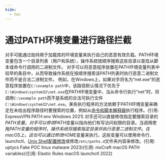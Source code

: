 ```yaml
---
hide:
  - toc
---
```


# 通过PATH环境变量进行路径拦截

对手可能通过劫持用于加载库的环境变量来执行自己的恶意有效负载。PATH环境变量包含一个目录列表（用户和系统），操作系统按顺序搜索这些目录以查找从脚本或命令行调用的二进制文件。  对手可以将恶意程序放置在PATH环境变量列表中较早的条目中，从而导致操作系统在按顺序搜索该PATH列表时执行恶意二进制文件而不是合法二进制文件。  例如，在Windows上，如果对手将名为“net.exe”的恶意程序放置在`C:\example path`中，该路径默认情况下优先于`C:\Windows\system32\net.exe`在PATH环境变量中，当从命令行执行“net”时，将调用`C:\example path`而不是系统的合法可执行文件`C:\Windows\system32\net.exe`。某些执行程序的方法依赖于PATH环境变量来确定在未给出程序路径时要搜索的位置，例如从[命令和脚本解释器](https://attack.mitre.org/techniques/T1059)执行程序。(引用: ExpressVPN PATH env Windows 2021)  对手还可以直接修改指定要搜索目录的$PATH变量。对手可以修改$PATH变量以指向他们有写访问权限的目录。当调用使用$PATH变量的程序时，操作系统将搜索指定目录并执行恶意二进制文件。在macOS上，这也可以通过修改$HOME变量来执行。这些变量可以使用命令行、launchctl、[Unix Shell配置修改](https://attack.mitre.org/techniques/T1546/004)或修改`/etc/paths.d`文件夹内容来修改。(引用: uptycs Fake POC linux malware 2023)(引用: nixCraft macOS PATH variables)(引用: Elastic Rules macOS launchctl 2022)
